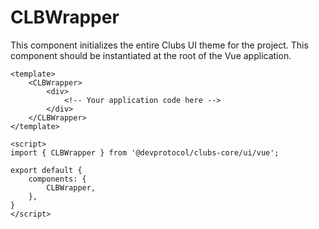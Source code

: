 # CLBWrapper
This component initializes the entire Clubs UI theme for the project. This component should be instantiated at the root
of the Vue application.

```vue
<template>
	<CLBWrapper>
		<div>
			<!-- Your application code here -->
		</div>
	</CLBWrapper>
</template>

<script>
import { CLBWrapper } from '@devprotocol/clubs-core/ui/vue';

export default {
	components: {
		CLBWrapper,
	},
}
</script>
```
